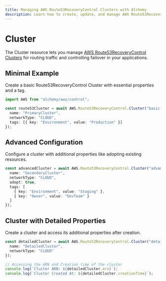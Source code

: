 ```yaml
---
title: Managing AWS Route53RecoveryControl Clusters with Alchemy
description: Learn how to create, update, and manage AWS Route53RecoveryControl Clusters using Alchemy Cloud Control.
---
```


# Cluster

The Cluster resource lets you manage [AWS Route53RecoveryControl Clusters](https://docs.aws.amazon.com/route53recoverycontrol/latest/userguide/) for routing traffic and controlling failover in your applications.

## Minimal Example

Create a basic Route53RecoveryControl Cluster with essential properties and a tag.

```ts
import AWS from "alchemy/aws/control";

const route53Cluster = await AWS.Route53RecoveryControl.Cluster("basic-cluster", {
  name: "PrimaryCluster",
  networkType: "CLOUD",
  tags: [{ key: "Environment", value: "Production" }]
});
```

## Advanced Configuration

Configure a cluster with additional properties like adopting existing resources.

```ts
const advancedCluster = await AWS.Route53RecoveryControl.Cluster("advanced-cluster", {
  name: "SecondaryCluster",
  networkType: "CLOUD",
  adopt: true,
  tags: [
    { key: "Environment", value: "Staging" },
    { key: "Owner", value: "DevTeam" }
  ]
});
```

## Cluster with Detailed Properties

Create a cluster and access its additional properties after creation.

```ts
const detailedCluster = await AWS.Route53RecoveryControl.Cluster("detailed-cluster", {
  name: "DetailedCluster",
  networkType: "CLOUD"
});

// Accessing the ARN and Creation time of the cluster
console.log(`Cluster ARN: ${detailedCluster.arn}`);
console.log(`Cluster Created At: ${detailedCluster.creationTime}`);
```
